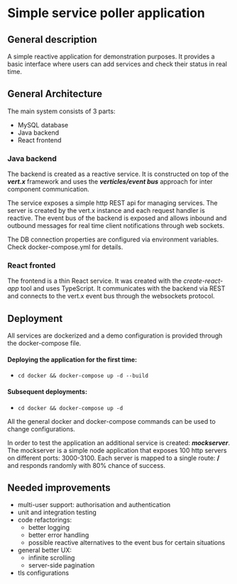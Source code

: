 # Simple service poller application

## General description

A simple reactive application for demonstration purposes. It provides a basic interface
where users can add services and check their status in real time.

## General Architecture

The main system consists of 3 parts:
* MySQL database
* Java backend
* React frontend

### Java backend

The backend is created as a reactive service. It is constructed on top of the _**vert.x**_
framework and uses the _**verticles/event bus**_ approach for inter component communication.

The service exposes a simple http REST api for managing services. The server is created by
the vert.x instance and each request handler is reactive. The event bus of the backend is
exposed and allows inbound and outbound messages for real time client notifications
through web sockets.

The DB connection properties are configured via environment variables. Check docker-compose.yml for details.

### React fronted

The frontend is a thin React service. It was created with the _create-react-app_ tool and uses
TypeScript. It communicates with the backend via REST and connects to the vert.x event bus
through the websockets protocol.

## Deployment

All services are dockerized and a demo configuration is provided through the docker-compose file.
#### Deploying the application for the first time:

* ```cd docker && docker-compose up -d --build```
#### Subsequent deployments:
* ```cd docker && docker-compose up -d```

All the general docker and docker-compose commands can be used to change configurations.

In order to test the application an additional service is created: **_mockserver_**.
The mockserver is a simple node application that exposes 100 http servers on different
ports: 3000-3100. Each server is mapped to a single route: **/** and responds randomly
with 80% chance of success.

## Needed improvements

* multi-user support: authorisation and authentication
* unit and integration testing
* code refactorings:
  * better logging
  * better error handling
  * possible reactive alternatives to the event bus for certain situations
* general better UX: 
  * infinite scrolling
  * server-side pagination
* tls configurations

